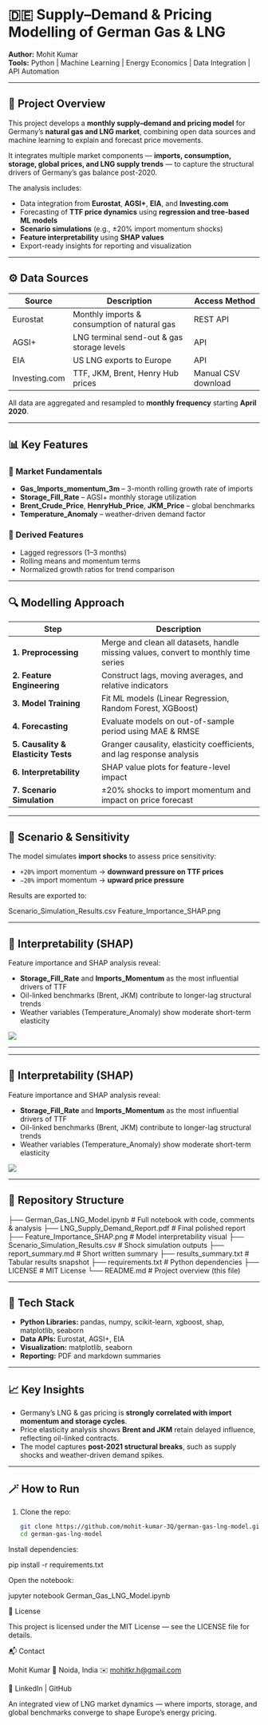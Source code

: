 # 🇩🇪 Supply–Demand & Pricing Modelling of German Gas & LNG  

**Author:** Mohit Kumar  
**Tools:** Python | Machine Learning | Energy Economics | Data Integration | API Automation  

---

## 🧩 Project Overview  

This project develops a **monthly supply–demand and pricing model** for Germany’s **natural gas and LNG market**, combining open data sources and machine learning to explain and forecast price movements.  

It integrates multiple market components — **imports, consumption, storage, global prices, and LNG supply trends** — to capture the structural drivers of Germany’s gas balance post-2020.  

The analysis includes:
- Data integration from **Eurostat**, **AGSI+**, **EIA**, and **Investing.com**
- Forecasting of **TTF price dynamics** using **regression and tree-based ML models**
- **Scenario simulations** (e.g., ±20% import momentum shocks)
- **Feature interpretability** using **SHAP values**
- Export-ready insights for reporting and visualization  

---

## ⚙️ Data Sources  

| Source | Description | Access Method |
|--------|--------------|----------------|
| Eurostat | Monthly imports & consumption of natural gas | REST API |
| AGSI+ | LNG terminal send-out & gas storage levels | API |
| EIA | US LNG exports to Europe | API |
| Investing.com | TTF, JKM, Brent, Henry Hub prices | Manual CSV download |

All data are aggregated and resampled to **monthly frequency** starting **April 2020**.

---

## 📊 Key Features  

### 🔹 Market Fundamentals  
- **Gas_Imports_momentum_3m** – 3-month rolling growth rate of imports  
- **Storage_Fill_Rate** – AGSI+ monthly storage utilization  
- **Brent_Crude_Price**, **HenryHub_Price**, **JKM_Price** – global benchmarks  
- **Temperature_Anomaly** – weather-driven demand factor  

### 🔹 Derived Features  
- Lagged regressors (1–3 months)
- Rolling means and momentum terms
- Normalized growth ratios for trend comparison  

---

## 🔍 Modelling Approach  

| Step | Description |
|------|--------------|
| **1. Preprocessing** | Merge and clean all datasets, handle missing values, convert to monthly time series |
| **2. Feature Engineering** | Construct lags, moving averages, and relative indicators |
| **3. Model Training** | Fit ML models (Linear Regression, Random Forest, XGBoost) |
| **4. Forecasting** | Evaluate models on out-of-sample period using MAE & RMSE |
| **5. Causality & Elasticity Tests** | Granger causality, elasticity coefficients, and lag response analysis |
| **6. Interpretability** | SHAP value plots for feature-level impact |
| **7. Scenario Simulation** | ±20% shocks to import momentum and impact on price forecast |

---

## 🧮 Scenario & Sensitivity  

The model simulates **import shocks** to assess price sensitivity:  
- `+20%` import momentum → **downward pressure on TTF prices**  
- `−20%` import momentum → **upward price pressure**  

Results are exported to:  

Scenario_Simulation_Results.csv
Feature_Importance_SHAP.png


---

## 🧠 Interpretability (SHAP)  

Feature importance and SHAP analysis reveal:
- **Storage_Fill_Rate** and **Imports_Momentum** as the most influential drivers of TTF  
- Oil-linked benchmarks (Brent, JKM) contribute to longer-lag structural trends  
- Weather variables (Temperature_Anomaly) show moderate short-term elasticity  

![](Feature_Importance_SHAP.png)

---


---

## 🧠 Interpretability (SHAP)  

Feature importance and SHAP analysis reveal:
- **Storage_Fill_Rate** and **Imports_Momentum** as the most influential drivers of TTF  
- Oil-linked benchmarks (Brent, JKM) contribute to longer-lag structural trends  
- Weather variables (Temperature_Anomaly) show moderate short-term elasticity  

![](Feature_Importance_SHAP.png)

---

## 📁 Repository Structure  

 ├── German_Gas_LNG_Model.ipynb # Full notebook with code, comments & analysis
├── LNG_Supply_Demand_Report.pdf # Final polished report
├── Feature_Importance_SHAP.png # Model interpretability visual
├── Scenario_Simulation_Results.csv # Shock simulation outputs
├── report_summary.md # Short written summary
├── results_summary.txt # Tabular results snapshot
├── requirements.txt # Python dependencies
├── LICENSE # MIT License
└── README.md # Project overview (this file)


---

## 🧰 Tech Stack  

- **Python Libraries:** pandas, numpy, scikit-learn, xgboost, shap, matplotlib, seaborn  
- **Data APIs:** Eurostat, AGSI+, EIA  
- **Visualization:** matplotlib, seaborn  
- **Reporting:** PDF and markdown summaries  

---

## 📈 Key Insights  

- Germany’s LNG & gas pricing is **strongly correlated with import momentum and storage cycles**.  
- Price elasticity analysis shows **Brent and JKM** retain delayed influence, reflecting oil-linked contracts.  
- The model captures **post-2021 structural breaks**, such as supply shocks and weather-driven demand spikes.  

---

## 🪄 How to Run  

1. Clone the repo:
   ```bash
   git clone https://github.com/mohit-kumar-3Q/german-gas-lng-model.git
   cd german-gas-lng-model


Install dependencies:

pip install -r requirements.txt

Open the notebook:

jupyter notebook German_Gas_LNG_Model.ipynb

🧾 License

This project is licensed under the MIT License — see the LICENSE
 file for details.

📬 Contact

Mohit Kumar
📍 Noida, India
✉️ mohitkr.h@gmail.com

🔗 LinkedIn
 | GitHub

An integrated view of LNG market dynamics — where imports, storage, and global benchmarks converge to shape Europe’s energy pricing.
